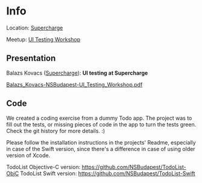 Info
====

Location: [Supercharge](https://goo.gl/maps/7A8GuqjUwoB2)

Meetup: [UI Testing Workshop](http://www.meetup.com/NSBudapest/events/229631288/)

Presentation
------------

Balazs Kovacs ([Supercharge](https://twitter.com/teamsupercharge)): **UI testing at Supercharge**

[Balazs_Kovacs-NSBudapest-UI_Testing_Workshop.pdf](https://github.com/NSBudapest/NSBudapestMeetup/blob/master/workshops/UITesting/Balazs_Kovacs-NSBudapest-UI_Testing_Workshop.pdf)

Code
----

We created a coding exercise from a dummy Todo app. The project was to fill out the tests, or missing pieces of code in the app to turn the tests green. Check the git history for more details. :)

Please follow the installation instructions in the projects' Readme, especially in case of the Swift version, since there's a difference in case of using older version of Xcode.

TodoList Objective-C version: https://github.com/NSBudapest/TodoList-ObjC
TodoList Swift version: https://github.com/NSBudapest/TodoList-Swift
